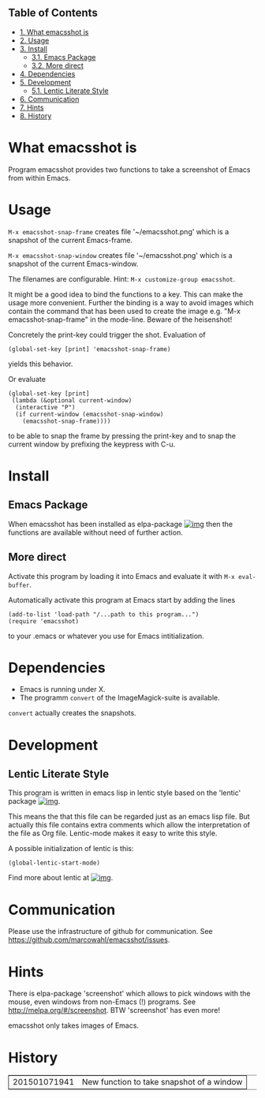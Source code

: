 <div id="table-of-contents">
<h2>Table of Contents</h2>
<div id="text-table-of-contents">
<ul>
<li><a href="#sec-1">1. What emacsshot is</a></li>
<li><a href="#sec-2">2. Usage</a></li>
<li><a href="#sec-3">3. Install</a>
<ul>
<li><a href="#sec-3-1">3.1. Emacs Package</a></li>
<li><a href="#sec-3-2">3.2. More direct</a></li>
</ul>
</li>
<li><a href="#sec-4">4. Dependencies</a></li>
<li><a href="#sec-5">5. Development</a>
<ul>
<li><a href="#sec-5-1">5.1. Lentic Literate Style</a></li>
</ul>
</li>
<li><a href="#sec-6">6. Communication</a></li>
<li><a href="#sec-7">7. Hints</a></li>
<li><a href="#sec-8">8. History</a></li>
</ul>
</div>
</div>

# What emacsshot is<a id="sec-1"></a>

Program emacsshot provides two functions to take a screenshot of Emacs
from within Emacs.

# Usage<a id="sec-2"></a>

`M-x emacsshot-snap-frame` creates file '~/emacsshot.png' which is a
snapshot of the current Emacs-frame.

`M-x emacsshot-snap-window` creates file '~/emacsshot.png' which is a
snapshot of the current Emacs-window.

The filenames are configurable.  Hint: `M-x customize-group emacsshot`.

It might be a good idea to bind the functions to a key.  This can make
the usage more convenient.  Further the binding is a way to avoid
images which contain the command that has been used to create the
image e.g. "M-x emacsshot-snap-frame" in the mode-line.  Beware of the
heisenshot!

Concretely the print-key could trigger the shot.  Evaluation of

    (global-set-key [print] 'emacsshot-snap-frame)

yields this behavior.

Or evaluate

    (global-set-key [print]
     (lambda (&optional current-window)
      (interactive "P")
      (if current-window (emacsshot-snap-window)
        (emacsshot-snap-frame))))

to be able to snap the frame by pressing the print-key and to snap the
current window by prefixing the keypress with C-u.

# Install<a id="sec-3"></a>

## Emacs Package<a id="sec-3-1"></a>

When emacsshot has been installed as elpa-package
[![img](http://melpa.org/packages/emacsshot-badge.svg)](http://melpa.org/#/emacsshot) then the functions
are available without need of further action.

## More direct<a id="sec-3-2"></a>

Activate this program by loading it into Emacs and evaluate it with
`M-x eval-buffer`.

Automatically activate this program at Emacs start by adding the lines

    (add-to-list 'load-path "/...path to this program...")
    (require 'emacsshot)

to your .emacs or whatever you use for Emacs intitialization.

# Dependencies<a id="sec-4"></a>

-   Emacs is running under X.
-   The programm `convert` of the ImageMagick-suite is available.

`convert` actually creates the snapshots.

# Development<a id="sec-5"></a>

## Lentic Literate Style<a id="sec-5-1"></a>

This program is written in emacs lisp in lentic style based on the
'lentic' package [![img](http://melpa.org/packages/lentic-badge.svg)](http://melpa.org/#/lentic).

This means the that this file can be regarded just as an emacs lisp
file.  But actually this file contains extra comments which allow the
interpretation of the file as Org file.  Lentic-mode makes it easy to
write this style.

A possible initialization of lentic is this:

    (global-lentic-start-mode)

Find more about lentic at
[![img](http://melpa.org/packages/lentic-badge.svg)](http://melpa.org/#/lentic).

# Communication<a id="sec-6"></a>

Please use the infrastructure of github for communication.  See
<https://github.com/marcowahl/emacsshot/issues>.

# Hints<a id="sec-7"></a>

There is elpa-package 'screenshot' which allows to pick windows
with the mouse, even windows from non-Emacs (!) programs.  See
<http://melpa.org/#/screenshot>.  BTW 'screenshot' has even more!

emacsshot only takes images of Emacs.

# History<a id="sec-8"></a>

<table border="2" cellspacing="0" cellpadding="6" rules="groups" frame="hsides">


<colgroup>
<col  class="right" />

<col  class="left" />
</colgroup>
<tbody>
<tr>
<td class="right">201501071941</td>
<td class="left">New function to take snapshot of a window</td>
</tr>
</tbody>
</table>
